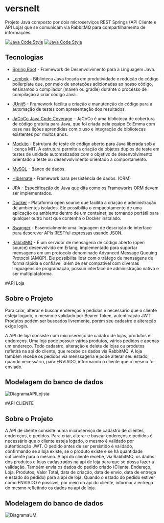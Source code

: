 # versnelt
Projeto Java composto por dois microserviços REST Springs (API Cliente e API Loja) que se comunicam via RabbitMQ para compartilhamento de informações.

[![Java Code Style](https://img.shields.io/badge/code%20style-eclipse-brightgreen.svg?style=flat)](https://raw.githubusercontent.com/google/styleguide/gh-pages/eclipse-java-google-style.xml "Eclipse/STS Code Style")
[![Java Code Style](https://img.shields.io/badge/code%20style-intellij-brightgreen.svg?style=flat)](https://github.com/google/styleguide/blob/gh-pages/intellij-java-google-style.xml "Intellij Code Style")

## Tecnologias

- [Spring Boot](https://spring.io/projects/spring-boot) - Framework de Desenvolvimento para a Linguagem Java.

- [Lombok](https://projectlombok.org/) - Biblioteca Java focada em produtividade e redução de código boilerplate que, por meio de anotações adicionadas ao nosso código, ensinamos o compilador (maven ou gradle) durante o processo de compilação a criar código Java.

- [JUnit5](https://junit.org/junit5/) - Framework facilita a criação e manutenção do código para a automação de testes com apresentação dos resultados.

- [JaCoCo Java Code Coverage](https://www.eclemma.org/jacoco/) - JaCoCo é uma biblioteca de cobertura de código gratuita para Java, que foi criada pela equipe EclEmma com base nas lições aprendidas com o uso e integração de bibliotecas existentes por muitos anos.

- [Mockito](https://site.mockito.org/) - Estrutura de teste de código aberto para Java liberada sob a licença MIT. A estrutura permite a criação de objetos duplos de teste em testes de unidade automatizados com o objetivo de desenvolvimento orientado a teste ou desenvolvimento orientado a comportamento.

- [MySQL](https://www.mysql.com/downloads/) - Banco de dados.

- [Hibernate](https://hibernate.org/) - Framework para persistência de dados. (ORM)

- [JPA](https://hibernate.org/orm/) - Especificação do Java que dita como os Frameworks ORM devem ser implementados.

- [Docker](https://www.docker.com/) - Plataforma open source que facilita a criação e administração de ambientes isolados. Ele possibilita o empacotamento de uma aplicação ou ambiente dentro de um container, se tornando portátil para qualquer outro host que contenha o Docker instalado.

- [Swagger](https://swagger.io/) - Essencialmente uma linguagem de descrição de interface para descrever APIs RESTful expressas usando JSON.

- [RabbitMQ](https://www.rabbitmq.com/) - É um servidor de mensageria de código aberto (open source) desenvolvido em Erlang, implementado para suportar mensagens em um protocolo denominado Advanced Message Queuing Protocol (AMQP). Ele possibilita lidar com o tráfego de mensagens de forma rápida e confiável, além de ser compatível com diversas linguagens de programação, possuir interface de administração nativa e ser multiplataforma.

#API Loja
## Sobre o Projeto

Para criar, alterar e buscar endereços e pedidos é necessário que o cliente esteja logado, o mesmo é validado por Bearer Token, autenticação JWT. Produtos podem ser buscados livremente, porém seu cadastro e alteração exige login.

A API de loja consiste num microserviço de cadatro de lojas, produtos e endereços. Uma loja pode possuir vários produtos, vários pedidos e apenas um endereço. Todo cadastro, alteração e delete de lojas ou produtos refletirá na api do cliente, que recebe os dados via RabbitMQ. A loja também recebe os pedidos via menssageria e pode alterar seu estado, quando necessário, para ENVIADO, informando o cliente que o mesmo foi enviado.


## Modelagem do banco de dados
![DiagramaAPILojista](https://user-images.githubusercontent.com/8474709/149758574-32cd96f6-eca7-46f9-9f37-57aeda16ed14.png)

#API CLIENTE
## Sobre o Projeto

A API de cliente consiste numa microserviço de cadastro de clientes, endereços, e pedidos.
Para criar, alterar e buscar endereços e pedidos é necessário que o cliente esteja logado, o mesmo é validado por autenticação JWT.
O pedido antes de ser persistido é validado, confirmando se a loja existe, se o produto existe e se há quantidade suficiente para o mesmo. 
A api do cliente recebe, via RabbitMQ, os dados dos produtos e lojas cadastrados na api de loja para que se possa fazer a validação. Também envia os dados do pedido criado (Cliente, Endereço, Loja, Produtos, Valor Total, data de criação, data de envio, data de entrega e estado do pedido) para a api de loja. Quando o estado do pedido estiver como ENVIADO é possível, por meio da api do cliente, informar a entrega do mesmo refletindo os dados na api de loja.


## Modelagem do banco de dados
  

![DiagramaUMl](https://user-images.githubusercontent.com/8474709/149757999-00d02107-d759-4850-9820-8936aa6fe4c4.png)
